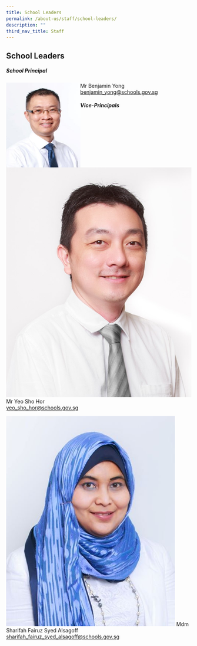 ```yaml
---
title: School Leaders
permalink: /about-us/staff/school-leaders/
description: ""
third_nav_title: Staff
---
```

## School Leaders 
##### **School Principal**


<img src="images/benjaminyong.jpg" style="width:40%" align="left">


Mr Benjamin Yong<br>
[benjamin_yong@schools.gov.sg](benjamin_yong@schools.gov.sg) 

##### **Vice-Principals**

![](/images/yeoshohor.jpg)
Mr Yeo Sho Hor <br>
[yeo_sho_hor@schools.gov.sg](yeo_sho_hor@schools.gov.sg) <br>

![](/images/sharifahfairuz.jpg)
Mdm Sharifah Fairuz Syed Alsagoff<br>
[sharifah_fairuz_syed_alsagoff@schools.gov.sg](sharifah_fairuz_syed_alsagoff@schools.gov.sg)